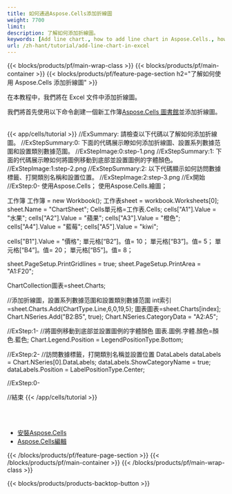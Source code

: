 ```yaml
---
title: 如何通過Aspose.Cells添加折線圖
weight: 7700
limit:
description: 了解如何添加折線圖。
keywords: [Add line chart., how to add line chart in Aspose.Cells., how to add line chart using Aspose.Cells]
url: /zh-hant/tutorial/add-line-chart-in-excel
---
```

{{< blocks/products/pf/main-wrap-class >}}
{{< blocks/products/pf/main-container >}}
{{< blocks/products/pf/feature-page-section h2="了解如何使用 Aspose.Cells 添加折線圖" >}}

<p>
在本教程中，我們將在 Excel 文件中添加折線圖。
</p>

<p>
我們將首先使用以下命令創建一個新工作簿<a href="https://www.nuget.org/packages/Aspose.Cells">Aspose.Cells 圖書館</a>並添加折線圖。
</p>

<br />
{{< app/cells/tutorial >}}
//ExSummary: 請檢查以下代碼以了解如何添加折線圖。
//ExStepSummary:0: 下面的代碼展示瞭如何添加折線圖、設置系列數據范圍和設置類別數據范圍。
//ExStepImage:0:step-1.png
//ExStepSummary:1: 下面的代碼展示瞭如何將圖例移動到底部並設置圖例的字體顏色。
//ExStepImage:1:step-2.png
//ExStepSummary:2: 以下代碼顯示如何訪問數據標籤、打開類別名稱和設置位置。
//ExStepImage:2:step-3.png
//Ex開始
//ExStep:0-
使用Aspose.Cells；
使用Aspose.Cells.繪圖；

工作簿 工作簿 = new Workbook();
工作表sheet = workbook.Worksheets[0];
sheet.Name = "ChartSheet";
Cells單元格=工作表.Cells;
cells["A1"].Value = "水果";
cells["A2"].Value = "蘋果";
cells["A3"].Value = "橙色";
cells["A4"].Value = "藍莓";
cells["A5"].Value = "kiwi";

cells["B1"].Value = "價格";
單元格[“B2”]。值= 10；
單元格[“B3”]。值= 5；
單元格[“B4”]。值= 20；
單元格[“B5”]。值= 8；

sheet.PageSetup.PrintGridlines = true;
sheet.PageSetup.PrintArea = "A1:F20";

ChartCollection圖表=sheet.Charts;

//添加折線圖，設置系列數據范圍和設置類別數據范圍
int索引=sheet.Charts.Add(ChartType.Line,6,0,19,5);
圖表圖表=sheet.Charts[index];
Chart.NSeries.Add("B2:B5", true);
Chart.NSeries.CategoryData = "A2:A5";

//ExStep:1-
//將圖例移動到底部並設置圖例的字體顏色
圖表.圖例.字體.顏色=顏色.藍色;
Chart.Legend.Position = LegendPositionType.Bottom;

//ExStep:2-
//訪問數據標籤，打開類別名稱並設置位置
DataLabels dataLabels = Chart.NSeries[0].DataLabels;
dataLabels.ShowCategoryName = true;
dataLabels.Position = LabelPositionType.Center;

//ExStep:0-

//結束
{{< /app/cells/tutorial >}}
<br />

<br />
<br />
<div class="code-sample">
    <ul class="link-list">
        <li class="link-item"><a href="https://docs.aspose.com/cells/net/installation/">安裝Aspose.Cells</a></li>
        <li class="link-item"><a href="https://products.aspose.app/cells/editor/">Aspose.Cells編輯</a></li>
    </ul>
</div>

{{< /blocks/products/pf/feature-page-section >}}
{{< /blocks/products/pf/main-container >}}
{{< /blocks/products/pf/main-wrap-class >}}

{{< blocks/products/products-backtop-button >}}